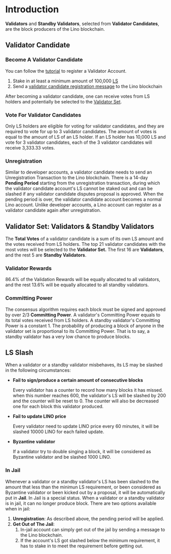 # Introduction

**Validators** and **Standby Validators**, selected from **Validator Candidates**, are the block producers of the Lino blockchain.

## Validator Candidate

### Become A Validator Candidate

You can follow the [tutorial](about) to register a Validator Account.

1. Stake in at least a minimum amount of 100,000 [LS](about)
2. Send a [validator candidate registration message](about) to the Lino blockchain

After becoming a validator candidate, one can receive votes from LS holders and potentially be selected to the [Validator Set](validator.html#validator-set-validators-standby-validators).

### Vote For Validator Candidates

Only LS holders are eligible for voting for validator candidates, and they are required to vote for up to 3 validator candidates. The amount of votes is equal to the amount of LS of an LS holder. If an LS holder has 10,000 LS and vote for 3 validator candidates, each of the 3 validator candidates will receive 3,333.33 votes.

### Unregistration

Similar to developer accounts, a validator candidate needs to send an Unregistration Transaction to the Lino blockchain. There is a 14-day **Pending Period** starting from the unregistration transaction, during which the validator candidate account's LS cannot be staked out and  can be slashed if any validator candidate disputes proposal is approved. When the pending period is over, the validator candidate account becomes a normal Lino account. Unlike developer accounts, a Lino account can register as a validator candidate again after unregistration.

## Validator Set: Validators & Standby Validators

The **Total Votes** of a validator candidate is a sum of its own LS amount and the votes received from LS holders. The top 21 validator candidates with the most votes will be selected to the **Validator Set.** The first 16 are **Validators**, and the rest 5 are **Standby Validators**.

### Validator Rewards

86.4% of the Validation Rewards will be equally allocated to all validators, and the rest 13.6% will be equally allocated to all standby validators.

### Committing Power

The consensus algorithm requires each block must be signed and approved by over 2/3 **Committing Power**. A validator's Committing Power equals to its total votes received from LS holders. A standby validator's Committing Power is a constant 1. The probability of producing a block of anyone in the validator set is proportional to its Committing Power. That is to say, a standby validator has a very low chance to produce blocks.

## LS Slash

When a validator or a standby validator misbehaves, its LS may be slashed in the following circumstances:

- **Fail to sign/produce a certain amount of consecutive blocks**

    Every validator has a counter to record how many blocks it has missed. when this number reaches 600, the validator's LS will be slashed by 200 and the counter will be
    reset to 0. The counter will also be decreased one for each block this validator produced.

- **Fail to update LINO price**

    Every validator need to update LINO price every 60 minutes, it will be slashed 10000 LINO
    for each failed update.

- **Byzantine validator**

    If a validator try to double singing a block, it will be considered as Byzantine validator
    and be slashed 1000 LINO.


### In Jail

Whenever a validator or a standby validator's LS has been slashed to the amount that less than the minimun LS requirement, or been considered as Byzantine validator or been kicked out by a proposal, it will be automatically put in **Jail**. In Jail is a special status. When a validator or a standby validator is in jail, it can no longer produce block. There are two options available when in jail:

1. **Unregistration**: As described above, the pending period will be applied.
2. **Get Out of The Jail**:
    1. In-jail account can simply get out of the jail by sending a message to the Lino blockchain.
    2. If the account's LS got slashed below the minimum requirement, it has to stake in to meet the requirement before getting out.
